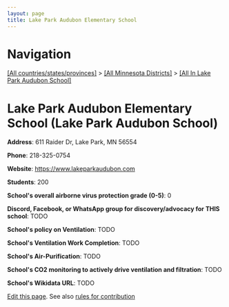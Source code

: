 ```yaml
---
layout: page
title: Lake Park Audubon Elementary School
---
```

# Navigation

[[All countries/states/provinces]](../../..) > [[All Minnesota Districts]](../..) > [[All In Lake Park Audubon School]](..)

# Lake Park Audubon Elementary School (Lake Park Audubon School)

**Address**: 611 Raider Dr, Lake Park, MN 56554

**Phone**: 218-325-0754

**Website**: <https://www.lakeparkaudubon.com>

**Students**: 200

**School's overall airborne virus protection grade (0-5)**: 0

**Discord, Facebook, or WhatsApp group for discovery/advocacy for THIS school**: TODO

**School's policy on Ventilation**: TODO

**School's Ventilation Work Completion**: TODO

**School's Air-Purification**: TODO

**School's CO2 monitoring to actively drive ventilation and filtration**: TODO

**School's Wikidata URL**: TODO


[Edit this page](https://github.com/ventilate-schools/MN/edit/main/./Lake_Park_Audubon_School/Lake_Park_Audubon_Elementary_School.md). See also [rules for contribution](../../../contribution-rules/)